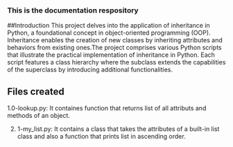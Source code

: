 ### This is the documentation respository

##Introduction
This project delves into the application of inheritance in Python, a foundational concept in object-oriented programming (OOP). Inheritance enables the creation of new classes by inheriting attributes and behaviors from existing ones.The project comprises various Python scripts that illustrate the practical implementation of inheritance in Python. Each script features a class hierarchy where the subclass extends the capabilities of the superclass by introducing additional functionalities.

## Files created
1.0-lookup.py: It containes function that  returns list of all attributs and methods of an object.

2. 1-my_list.py: It contains a class that takes the attributes of a built-in list class and also a function that prints list in ascending order.

